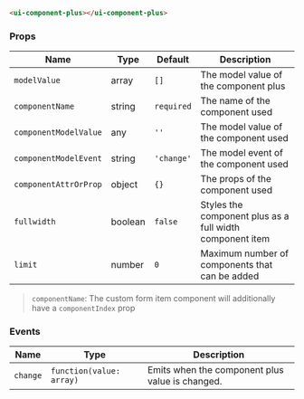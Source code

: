 ```html
<ui-component-plus></ui-component-plus>
```

### Props

| Name                  | Type    | Default    | Description                                              |
| --------------------- | ------- | ---------- | -------------------------------------------------------- |
| `modelValue`          | array   | `[]`       | The model value of the component plus                    |
| `componentName`       | string  | `required` | The name of the component used                           |
| `componentModelValue` | any     | `''`       | The model value of the component used                    |
| `componentModelEvent` | string  | `'change'` | The model event of the component used                    |
| `componentAttrOrProp` | object  | `{}`       | The props of the component used                          |
| `fullwidth`           | boolean | `false`    | Styles the component plus as a full width component item |
| `limit`               | number  | `0`        | Maximum number of components that can be added           |

> `componentName`: The custom form item component will additionally have a `componentIndex` prop

### Events

| Name     | Type                     | Description                                     |
| -------- | ------------------------ | ----------------------------------------------- |
| `change` | `function(value: array)` | Emits when the component plus value is changed. |
